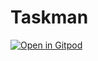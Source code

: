 # Taskman

[![Open in Gitpod](https://gitpod.io/button/open-in-gitpod.svg)](https://gitpod.io/#https://github.com/molk15/taskman/edit/main/README.md)
